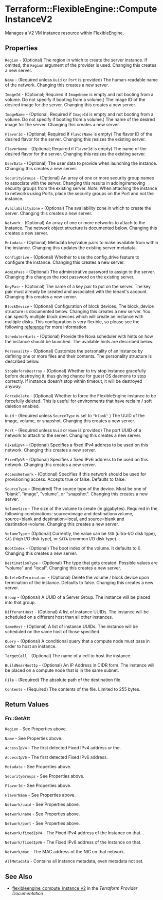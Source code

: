 # Terraform::FlexibleEngine::ComputeInstanceV2

Manages a V2 VM instance resource within FlexibleEngine.

## Properties

`Region` - (Optional) The region in which to create the server instance. If omitted, the `Region` argument of the provider is used. Changing this creates a new server.

`Name` - (Required unless `Uuid` or `Port` is provided) The human-readable name of the network. Changing this creates a new server.

`ImageId` - (Optional; Required if `ImageName` is empty and not booting from a volume. Do not specify if booting from a volume.) The image ID of the desired image for the server. Changing this creates a new server.

`ImageName` - (Optional; Required if `ImageId` is empty and not booting from a volume. Do not specify if booting from a volume.) The name of the desired image for the server. Changing this creates a new server.

`FlavorId` - (Optional; Required if `FlavorName` is empty) The flavor ID of the desired flavor for the server. Changing this resizes the existing server.

`FlavorName` - (Optional; Required if `FlavorId` is empty) The name of the desired flavor for the server. Changing this resizes the existing server.

`UserData` - (Optional) The user data to provide when launching the instance. Changing this creates a new server.

`SecurityGroups` - (Optional) An array of one or more security group names to associate with the server. Changing this results in adding/removing security groups from the existing server. *Note*: When attaching the instance to networks using Ports, place the security groups on the Port and not the instance.

`AvailabilityZone` - (Optional) The availability zone in which to create the server. Changing this creates a new server.

`Network` - (Optional) An array of one or more networks to attach to the instance. The network object structure is documented below. Changing this creates a new server.

`Metadata` - (Optional) Metadata key/value pairs to make available from within the instance. Changing this updates the existing server metadata.

`ConfigDrive` - (Optional) Whether to use the config_drive feature to configure the instance. Changing this creates a new server.

`AdminPass` - (Optional) The administrative password to assign to the server. Changing this changes the root password on the existing server.

`KeyPair` - (Optional) The name of a key pair to put on the server. The key pair must already be created and associated with the tenant's account. Changing this creates a new server.

`BlockDevice` - (Optional) Configuration of block devices. The block_device structure is documented below. Changing this creates a new server. You can specify multiple block devices which will create an instance with multiple disks. This configuration is very flexible, so please see the following [reference](http://docs.openstack.org/developer/nova/block_device_mapping.html) for more information.

`SchedulerHints` - (Optional) Provide the Nova scheduler with hints on how the instance should be launched. The available hints are described below.

`Personality` - (Optional) Customize the personality of an instance by defining one or more files and their contents. The personality structure is described below.

`StopBeforeDestroy` - (Optional) Whether to try stop instance gracefully before destroying it, thus giving chance for guest OS daemons to stop correctly. If instance doesn't stop within timeout, it will be destroyed anyway.

`ForceDelete` - (Optional) Whether to force the FlexibleEngine instance to be forcefully deleted. This is useful for environments that have reclaim / soft deletion enabled.

`Uuid` - (Required unless `SourceType` is set to `"blank"` ) The UUID of the image, volume, or snapshot. Changing this creates a new server.

`Port` - (Required unless `Uuid` or `Name` is provided) The port UUID of a network to attach to the server. Changing this creates a new server.

`FixedIpV4` - (Optional) Specifies a fixed IPv4 address to be used on this network. Changing this creates a new server.

`FixedIpV6` - (Optional) Specifies a fixed IPv6 address to be used on this network. Changing this creates a new server.

`AccessNetwork` - (Optional) Specifies if this network should be used for provisioning access. Accepts true or false. Defaults to false.

`SourceType` - (Required) The source type of the device. Must be one of "blank", "image", "volume", or "snapshot". Changing this creates a new server.

`VolumeSize` - The size of the volume to create (in gigabytes). Required in the following combinations: source=image and destination=volume, source=blank and destination=local, and source=blank and destination=volume. Changing this creates a new server.

`VolumeType` - (Optional) Currently, the value can be `SSD` (ultra-I/O disk type), `SAS` (high I/O disk type), or `SATA` (common I/O disk type).

`BootIndex` - (Optional) The boot index of the volume. It defaults to 0. Changing this creates a new server.

`DestinationType` - (Optional) The type that gets created. Possible values are "volume" and "local". Changing this creates a new server.

`DeleteOnTermination` - (Optional) Delete the volume / block device upon termination of the instance. Defaults to false. Changing this creates a new server.

`Group` - (Optional) A UUID of a Server Group. The instance will be placed into that group.

`DifferentHost` - (Optional) A list of instance UUIDs. The instance will be scheduled on a different host than all other instances.

`SameHost` - (Optional) A list of instance UUIDs. The instance will be scheduled on the same host of those specified.

`Query` - (Optional) A conditional query that a compute node must pass in order to host an instance.

`TargetCell` - (Optional) The name of a cell to host the instance.

`BuildNearHostIp` - (Optional) An IP Address in CIDR form. The instance will be placed on a compute node that is in the same subnet.

`File` - (Required) The absolute path of the destination file.

`Contents` - (Required) The contents of the file. Limited to 255 bytes.


## Return Values

### Fn::GetAtt

`Region` - See Properties above.

`Name` - See Properties above.

`AccessIpV4` - The first detected Fixed IPv4 address _or_ the.

`AccessIpV6` - The first detected Fixed IPv6 address.

`Metadata` - See Properties above.

`SecurityGroups` - See Properties above.

`FlavorId` - See Properties above.

`FlavorName` - See Properties above.

`Network/uuid` - See Properties above.

`Network/name` - See Properties above.

`Network/port` - See Properties above.

`Network/fixedIpV4` - The Fixed IPv4 address of the Instance on that.

`Network/fixedIpV6` - The Fixed IPv6 address of the Instance on that.

`Network/mac` - The MAC address of the NIC on that network.

`AllMetadata` - Contains all instance metadata, even metadata not set.

## See Also

* [flexibleengine_compute_instance_v2](https://www.terraform.io/docs/providers/flexibleengine/r/compute_instance_v2.html) in the _Terraform Provider Documentation_